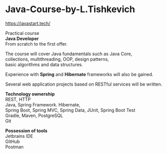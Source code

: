 # Java-Course-by-L.Tishkevich

https://javastart.tech/

Practical course<br>
**Java Developer**<br>
From scratch to the first offer.<br>

The course will cover Java fundamentals such as Java Core,<br> 
collections, multithreading, OOP, design patterns,<br> 
basic algorithms and data structures.<br>

Experience with **Spring** and **Hibernate** frameworks will also be gained.<br>

Several web application projects based on RESTful services will be written.<br>

**Technology ownership**<br>
REST, HTTP<br>
Java, Spring Framework. Hibernate,<br>
Spring Boot, Spring MVC, Spring Data, JUnit, Spring Boot Test<br>
Gradle, Maven, PostgreSQL<br>
Git<br>

**Possession of tools**<br>
Jetbrains IDE<br>
GitHub<br>
Postman<br>









